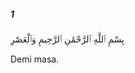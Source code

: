 ##### 1

<span class="ayah">بِسْمِ ٱللَّهِ ٱلرَّحْمَٰنِ ٱلرَّحِيمِ وَٱلْعَصْرِ</span>

<span class="ayah_translation">Demi masa.</span>
